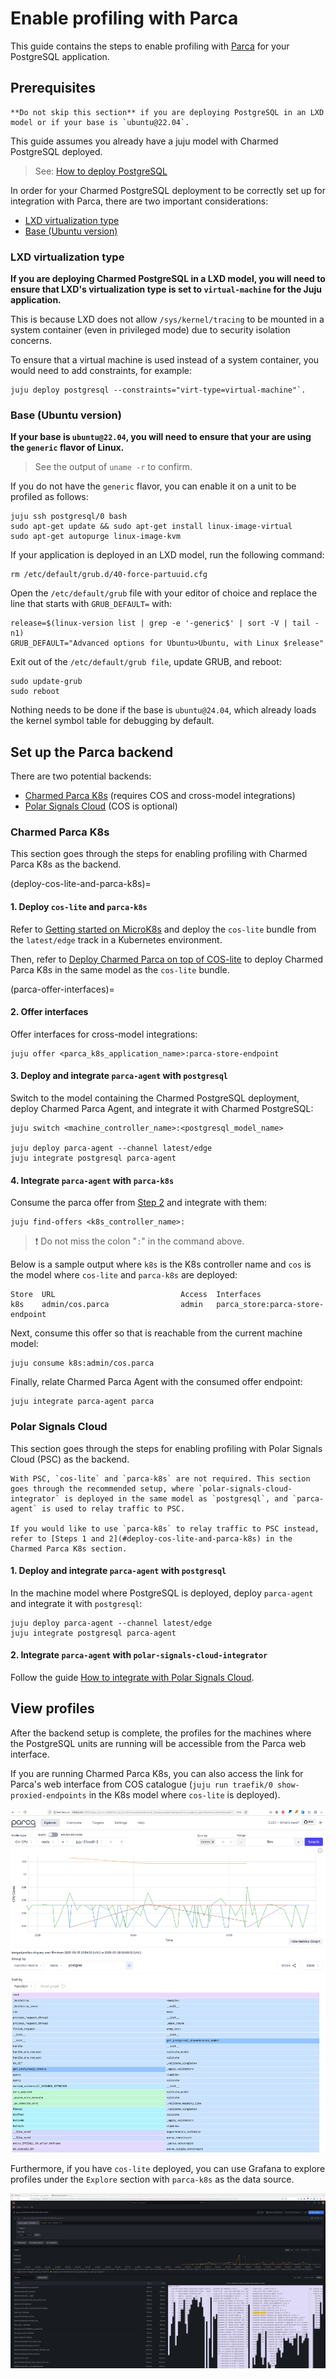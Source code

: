# Enable profiling with Parca

This guide contains the steps to enable profiling with [Parca](https://www.parca.dev/docs/overview/) for your PostgreSQL application. 

## Prerequisites

```{caution}
**Do not skip this section** if you are deploying PostgreSQL in an LXD model or if your base is `ubuntu@22.04`.
```


This guide assumes you already have a juju model with Charmed PostgreSQL deployed.

> See: [How to deploy PostgreSQL](/how-to-guides/deploy/index)

In order for your Charmed PostgreSQL deployment to be correctly set up for integration with Parca, there are two important considerations: 
* [LXD virtualization type](#lxd-virtualization-type)
* [Base (Ubuntu version)](#base-ubuntu-version)

### LXD virtualization type

**If you are deploying Charmed PostgreSQL in a LXD model, you will need to ensure that LXD's virtualization type is set to `virtual-machine` for the Juju application.**

This is because LXD does not allow `/sys/kernel/tracing` to be mounted in a system container (even in privileged mode) due to security isolation concerns. 

To ensure that a virtual machine is used instead of a system container, you would need to add constraints, for example:
```
juju deploy postgresql --constraints="virt-type=virtual-machine"`. 
```

### Base (Ubuntu version)
**If your base is `ubuntu@22.04`, you will need to ensure that your are using the `generic` flavor of Linux.**
>  See the output of `uname -r` to confirm. 

If you do not have the `generic` flavor, you can enable it on a unit to be profiled as follows:

```
juju ssh postgresql/0 bash
sudo apt-get update && sudo apt-get install linux-image-virtual
sudo apt-get autopurge linux-image-kvm
```

If your application is deployed in an LXD model, run the following command:
```
rm /etc/default/grub.d/40-force-partuuid.cfg
```

Open the `/etc/default/grub` file  with your editor of choice and replace the line that starts with `GRUB_DEFAULT=` with:
```
release=$(linux-version list | grep -e '-generic$' | sort -V | tail -n1)
GRUB_DEFAULT="Advanced options for Ubuntu>Ubuntu, with Linux $release"
```

Exit out of the `/etc/default/grub file`, update GRUB, and reboot:
```
sudo update-grub
sudo reboot
```

Nothing needs to be done if the base is `ubuntu@24.04`, which already loads the kernel symbol table for debugging by default.

## Set up the Parca backend

There are two potential backends:
* [Charmed Parca K8s](#charmed-parca-k8s) (requires COS and cross-model integrations)
* [Polar Signals Cloud](#polar-signals-cloud) (COS is optional)

### Charmed Parca K8s

This section goes through the steps for enabling profiling with Charmed Parca K8s as the backend.

(deploy-cos-lite-and-parca-k8s)=
#### 1. Deploy `cos-lite` and `parca-k8s`

Refer to [Getting started on MicroK8s](https://charmhub.io/topics/canonical-observability-stack/tutorials/install-microk8s) and deploy the `cos-lite` bundle from the `latest/edge` track in a Kubernetes environment.

Then, refer to [Deploy Charmed Parca on top of COS-lite](https://discourse.charmhub.io/t/how-to-deploy-charmed-parca-on-top-of-cos-lite/16579) to deploy Charmed Parca K8s in the same model as the `cos-lite` bundle.

(parca-offer-interfaces)=
#### 2. Offer interfaces

Offer interfaces for cross-model integrations:

```
juju offer <parca_k8s_application_name>:parca-store-endpoint
```

#### 3. Deploy and integrate `parca-agent` with `postgresql`

Switch to the model containing the Charmed PostgreSQL deployment, deploy Charmed Parca Agent, and integrate it with Charmed PostgreSQL:

```
juju switch <machine_controller_name>:<postgresql_model_name>

juju deploy parca-agent --channel latest/edge
juju integrate postgresql parca-agent
```

#### 4. Integrate `parca-agent` with `parca-k8s`

Consume the parca offer from [Step 2](#parca-offer-interfaces) and integrate with them:

```
juju find-offers <k8s_controller_name>:
```

> :exclamation: Do not miss the colon "`:`" in the command above.

Below is a sample output where `k8s` is the K8s controller name and `cos` is the model where `cos-lite` and `parca-k8s` are deployed:

```
Store  URL                            Access  Interfaces
k8s    admin/cos.parca                admin   parca_store:parca-store-endpoint
```

Next, consume this offer so that is reachable from the current machine model: 

```
juju consume k8s:admin/cos.parca
```

Finally, relate Charmed Parca Agent with the consumed offer endpoint:
```
juju integrate parca-agent parca 
```

### Polar Signals Cloud

This section goes through the steps for enabling profiling with Polar Signals Cloud (PSC) as the backend. 

```{note}
With PSC, `cos-lite` and `parca-k8s` are not required. This section goes through the recommended setup, where `polar-signals-cloud-integrator` is deployed in the same model as `postgresql`, and `parca-agent` is used to relay traffic to PSC.

If you would like to use `parca-k8s` to relay traffic to PSC instead, refer to [Steps 1 and 2](#deploy-cos-lite-and-parca-k8s) in the Charmed Parca K8s section.
```

#### 1. Deploy and integrate `parca-agent` with `postgresql`

In the machine model where PostgreSQL is deployed, deploy `parca-agent` and integrate it with `postgresql`:

```
juju deploy parca-agent --channel latest/edge
juju integrate postgresql parca-agent
```

#### 2. Integrate `parca-agent` with `polar-signals-cloud-integrator`

Follow the guide [How to integrate with Polar Signals Cloud](https://discourse.charmhub.io/t/charmed-parca-docs-how-to-integrate-with-polar-signals-cloud/16559).


## View profiles 

After the backend setup is complete, the profiles for the machines where the PostgreSQL units are running will be accessible from the Parca web interface. 

If you are running Charmed Parca K8s, you can also access the link for Parca's web interface from COS catalogue (`juju run traefik/0 show-proxied-endpoints` in the K8s model where `cos-lite` is deployed).

![Example profile with Parca Web UI690x753](profile-parca-web-ui.png)

Furthermore, if you have `cos-lite` deployed, you can use Grafana to explore profiles under the `Explore` section with `parca-k8s` as the data source.

![Example profile with Grafana's Parca plugin|690x383](profile-grafana-parca-plugin.png)

